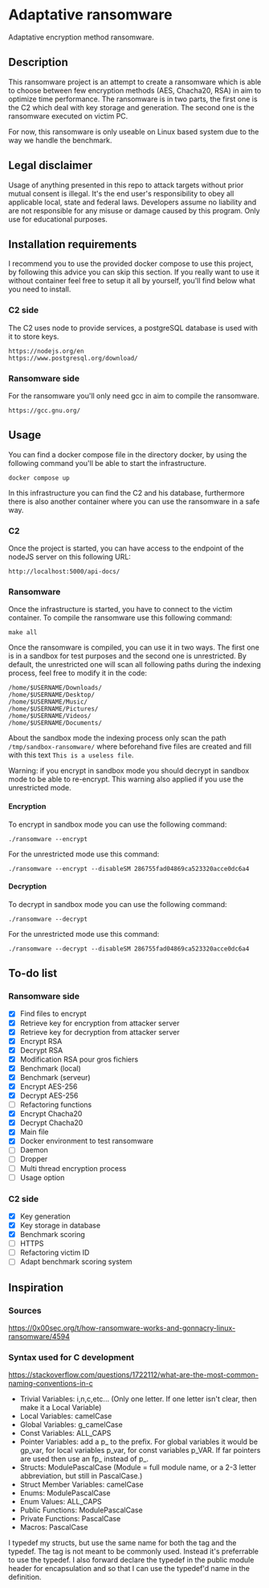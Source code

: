 # Adaptative ransomware

Adaptative encryption method ransomware.

## Description

This ransomware project is an attempt to create a ransomware which is able to choose between few encryption methods (AES, Chacha20, RSA) in aim to optimize time performance.
The ransomware is in two parts, the first one is the C2 which deal with key storage and generation. The second one is the ransomware executed on victim PC.

For now, this ransomware is only useable on Linux based system due to the way we handle the benchmark.

## Legal disclaimer

Usage of anything presented in this repo to attack targets without prior mutual consent is illegal. It's the end user's responsibility to obey all applicable local, state and federal laws. Developers assume no liability and are not responsible for any misuse or damage caused by this program. Only use for educational purposes.

## Installation requirements

I recommend you to use the provided docker compose to use this project, by following this advice you can skip this section. If you really want to use it without container feel free to setup it all by yourself, you'll find below what you need to install.

### C2 side

The C2 uses node to provide services, a postgreSQL database is used with it to store keys.

```
https://nodejs.org/en
https://www.postgresql.org/download/
```

### Ransomware side

For the ransomware you'll only need gcc in aim to compile the ransomware.

```
https://gcc.gnu.org/
```

## Usage

You can find a docker compose file in the directory docker, by using the following command you'll be able to start the infrastructure. 

```
docker compose up
```

In this infrastructure you can find the C2 and his database, furthermore there is also another container where you can use the ransomware in a safe way.

### C2

Once the project is started, you can have access to the endpoint of the nodeJS server on this following URL:

```
http://localhost:5000/api-docs/
```

### Ransomware

Once the infrastructure is started, you have to connect to the victim container. To compile the ransomware use this following command:

```
make all
```

Once the ransomware is compiled, you can use it in two ways. The first one is in a sandbox for test purposes and the second one is unrestricted. By default, the unrestricted one will scan all following paths during the indexing process, feel free to modify it in the code:

```
/home/$USERNAME/Downloads/
/home/$USERNAME/Desktop/
/home/$USERNAME/Music/
/home/$USERNAME/Pictures/
/home/$USERNAME/Videos/
/home/$USERNAME/Documents/
```

About the sandbox mode the indexing process only scan the path `/tmp/sandbox-ransomware/` where beforehand five files are created and fill with this text `This is a useless file`.

Warning: if you encrypt in sandbox mode you should decrypt in sandbox mode to be able to re-encrypt. This warning also applied if you use the unrestricted mode.

#### Encryption

To encrypt in sandbox mode you can use the following command:

```
./ransomware --encrypt
```

For the unrestricted mode use this command:

```
./ransomware --encrypt --disableSM 286755fad04869ca523320acce0dc6a4
```
#### Decryption

To decrypt in sandbox mode you can use the following command:

```
./ransomware --decrypt
```

For the unrestricted mode use this command:

```
./ransomware --decrypt --disableSM 286755fad04869ca523320acce0dc6a4
```

## To-do list

### Ransomware side

- [x] Find files to encrypt
- [x] Retrieve key for encryption from attacker server
- [x] Retrieve key for decryption from attacker server
- [x] Encrypt RSA
- [x] Decrypt RSA
- [x] Modification RSA pour gros fichiers
- [x] Benchmark (local)
- [x] Benchmark (serveur)
- [x] Encrypt AES-256
- [x] Decrypt AES-256
- [ ] Refactoring functions
- [x] Encrypt Chacha20
- [x] Decrypt Chacha20
- [x] Main file
- [x] Docker environment to test ransomware
- [ ] Daemon
- [ ] Dropper
- [ ] Multi thread encryption process
- [ ] Usage option

### C2 side

- [x] Key generation
- [x] Key storage in database
- [x] Benchmark scoring
- [ ] HTTPS
- [ ] Refactoring victim ID
- [ ] Adapt benchmark scoring system

## Inspiration
### Sources

https://0x00sec.org/t/how-ransomware-works-and-gonnacry-linux-ransomware/4594

### Syntax used for C development

https://stackoverflow.com/questions/1722112/what-are-the-most-common-naming-conventions-in-c

- Trivial Variables: i,n,c,etc... (Only one letter. If one letter isn't clear, then make it a Local Variable)
- Local Variables: camelCase
- Global Variables: g_camelCase
- Const Variables: ALL_CAPS
- Pointer Variables: add a p_ to the prefix. For global variables it would be gp_var, for local variables p_var, for const variables p_VAR. If far pointers are used then use an fp_ instead of p_.
- Structs: ModulePascalCase (Module = full module name, or a 2-3 letter abbreviation, but still in PascalCase.)
- Struct Member Variables: camelCase
- Enums: ModulePascalCase
- Enum Values: ALL_CAPS
- Public Functions: ModulePascalCase
- Private Functions: PascalCase
- Macros: PascalCase

I typedef my structs, but use the same name for both the tag and the typedef. The tag is not meant to be commonly used. Instead it's preferrable to use the typedef. I also forward declare the typedef in the public module header for encapsulation and so that I can use the typedef'd name in the definition.
